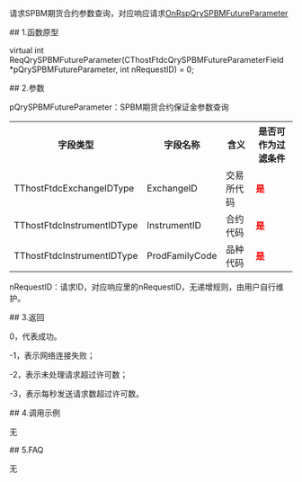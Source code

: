<p>请求SPBM期货合约参数查询，对应响应请求<a href="../../CTHOSTFTDCTRADERAPI/ONRSPQRYSPBMFUTUREPARAMETER/">OnRspQrySPBMFutureParameter</a></p>
<span class="anchor" id="0006e7ee-69cd-47f0-9665-d28999838690"></span>
## 1.函数原型
<p>virtual int ReqQrySPBMFutureParameter(CThostFtdcQrySPBMFutureParameterField *pQrySPBMFutureParameter, int nRequestID) = 0;</p>
<span class="anchor" id="0fb30037-aadb-454b-8c48-1448f82e17ae"></span>
## 2.参数
<p>pQrySPBMFutureParameter：SPBM期货合约保证金参数查询</p>
<table><tr><th style="TEXT-ALIGN: center;">字段类型</th><th style="TEXT-ALIGN: center;">字段名称</th><th style="TEXT-ALIGN: center;">含义</th><th style="TEXT-ALIGN: center;">是否可作为过滤条件</th></tr><tr><td style="TEXT-ALIGN: left;">TThostFtdcExchangeIDType</td>
<td style="TEXT-ALIGN: left;">ExchangeID</td>
<td style="TEXT-ALIGN: left;">交易所代码</td>
<td style="TEXT-ALIGN: left;"><strong><font color="#FF0000">是</font></strong></td>
</tr>
<tr><td style="TEXT-ALIGN: left;">TThostFtdcInstrumentIDType</td>
<td style="TEXT-ALIGN: left;">InstrumentID</td>
<td style="TEXT-ALIGN: left;">合约代码</td>
<td style="TEXT-ALIGN: left;"><strong><font color="#FF0000">是</font></strong></td>
</tr>
<tr><td style="TEXT-ALIGN: left;">TThostFtdcInstrumentIDType</td>
<td style="TEXT-ALIGN: left;">ProdFamilyCode</td>
<td style="TEXT-ALIGN: left;">品种代码</td>
<td style="TEXT-ALIGN: left;"><strong><font color="#FF0000">是</font></strong></td>
</tr>
</table>
<p>nRequestID：请求ID，对应响应里的nRequestID，无递增规则，由用户自行维护。</p>
<span class="anchor" id="16be03ff-aeaa-448d-9b47-aa044948a507"></span>
## 3.返回
<p>0，代表成功。</p>
<p>-1，表示网络连接失败；</p>
<p>-2，表示未处理请求超过许可数；</p>
<p>-3，表示每秒发送请求数超过许可数。</p>
<span class="anchor" id="b4c01acc-6f4b-4c2b-8315-92d6d7651a97"></span>
## 4.调用示例
<p>无</p>
<span class="anchor" id="e2c924e7-9424-4249-b4b6-a683381f9bd8"></span>
## 5.FAQ
<p>无</p>
